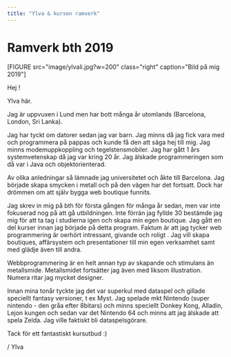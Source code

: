 ```yaml
---
title: "Ylva & kursen ramverk"
---
```

Ramverk bth 2019
=========================

[FIGURE src="image/ylvali.jpg?w=200" class="right" caption="Bild på mig 2019"]

Hej !

Ylva här.

Jag är uppvuxen i Lund men har bott många år utomlands (Barcelona, London, Sri Lanka).

Jag har tyckt om datorer sedan jag var barn. Jag minns då jag fick vara med och programmera på pappas och kunde få den att säga hej till mig.
Jag minns modemuppkoppling och tegelstensmobiler. Jag har gått 1 års systemvetenskap då jag var kring 20 år. Jag älskade programmeringen som då var i Java och objektorienterad.

Av olika anledningar så lämnade jag universitetet och åkte till Barcelona. Jag började skapa smycken i metall och på den vägen har det fortsatt.
Dock har drömmen om att själv bygga web boutique funnits.

Jag skrev in mig på bth för första gången för många år sedan, men var inte fokuserad nog på att gå utbildningen. Inte förrän jag fyllde 30 bestämde jag mig för
att ta tag i studierna igen och skapa min egen boutique. Jag gått en del kurser innan jag började på detta program. Faktum är att jag tycker web programmering är oerhört intressant, givande och roligt .
Jag vill skapa boutiques, affärsystem och presentationer till min egen verksamhet samt med glädje även till andra.

 Webbprogrammering är en helt annan typ av skapande och stimulans än metallsmide.
 Metallsmidet fortsätter jag även med liksom illustration. Numera ritar jag mycket designer.

Innan mina tonår tyckte jag det var superkul med dataspel och gillade speciellt fantasy versioner, t ex Myst. Jag spelade mkt Nintendo (super nintendo - den gråa efter 8bitars) och minns speciellt Donkey Kong, Alladin, Lejon kungen och sedan var det Nintendo 64 och minns att jag älskade att spela Zelda. Jag ville faktiskt bli dataspelsgörare.

Tack för ett fantastiskt kursutbud :)

/ Ylva
